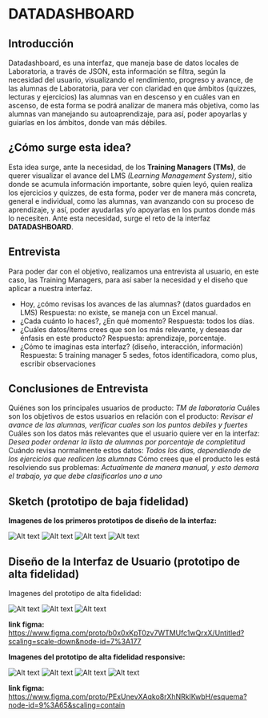 # DATADASHBOARD

## Introducción

Datadashboard, es una interfaz, que maneja  base de datos locales de Laboratoria, a través de JSON, esta información se filtra, según la necesidad del usuario,  visualizando el rendimiento, progreso y avance, de las alumnas de Laboratoria, para ver  con claridad en que ámbitos (quizzes, lecturas y ejercicios) las alumnas van en descenso y en cuáles van en ascenso, de esta forma se podrá analizar de manera más objetiva, como las alumnas  van manejando su autoaprendizaje, para así,  poder apoyarlas y guiarlas en los ámbitos, donde van más débiles.

##  ¿Cómo surge esta idea?

Esta idea surge, ante la necesidad, de los  **Training Managers (TMs)**, de querer visualizar el avance del LMS    _(Learning Management System)_, sitio donde se acumula información importante, sobre quien leyó, quien realiza los ejercicios y quizzes, de esta forma, poder ver de manera más concreta, general e individual, como las alumnas, van avanzando con su proceso de aprendizaje, y así, poder ayudarlas y/o apoyarlas en los puntos donde más lo necesiten. Ante esta necesidad, surge el reto de la interfaz **DATADASHBOARD**.

## Entrevista

Para poder dar con el objetivo, realizamos una entrevista al usuario, en este caso, las Training Managers, para así saber la necesidad y el diseño que aplicar a nuestra interfaz.

* Hoy, ¿cómo revisas los avances de las alumnas? (datos guardados en LMS)
  Respuesta: no existe, se maneja con un Excel manual.
* ¿Cada cuánto lo haces?, ¿En qué momento?
  Respuesta: todos los días.
* ¿Cuáles datos/ítems crees que son los más relevante, y deseas dar énfasis en este producto?
  Respuesta: aprendizaje, porcentaje.
* ¿Cómo te imaginas esta interfaz? (diseño, interacción, información)
  Respuesta: 5 training manager 5 sedes, fotos identificadora, como plus, escribir observaciones

## Conclusiones de Entrevista

Quiénes son los principales usuarios de producto: *TM de laboratoria*
Cuáles son los objetivos de estos usuarios en relación con el producto: *Revisar el avance de las alumnas, verificar cuales son los puntos debiles y fuertes*
Cuáles son los datos más relevantes que el usuario quiere ver en la interfaz: *Desea poder ordenar la lista de alumnas por porcentaje de completitud*
Cuándo revisa normalmente estos datos: *Todos los dias, dependiendo de los ejercicios que realicen las alumnas*
Cómo crees que el producto les está resolviendo sus problemas: *Actualmente de manera manual, y esto demora el trabajo, ya que debe clasificarlos uno a uno*

## Sketch (prototipo de baja fidelidad)

**Imagenes de los primeros prototipos de diseño de la interfaz:**

![Alt text](src/UX/Sketchs/sketh-responsive2-.jpeg?raw=true)
![Alt text](src/UX/Sketchs/sketh-responsive2.jpeg?raw=true)
![Alt text](src/UX/Sketchs/sketch1-.jpeg?raw=true)
![Alt text](src/UX/Sketchs/sketch1.jpeg?raw=true)

## Diseño de la Interfaz de Usuario (prototipo de alta fidelidad)

Imagenes del prototipo de alta fidelidad:

![Alt text](src/UX/Sketchs/SKETCHA.png?raw=true)
![Alt text](src/UX/Sketchs/SKETCHB.png?raw=true)
![Alt text](src/UX/Sketchs/SKETCHC.png?raw=true)

**link figma:**
https://www.figma.com/proto/b0x0xKpT0zv7WTMUfc1wQrxX/Untitled?scaling=scale-down&node-id=7%3A177

**Imagenes del prototipo de alta fidelidad responsive:**

![Alt text](src/UX/Sketchs/sketcha1.png?raw=true)
![Alt text](src/UX/Sketchs/sketchb2.png?raw=true)
![Alt text](src/UX/Sketchs/sketchc3.png?raw=true)
![Alt text](src/UX/Sketchs/sketchd4.png?raw=true)

**link figma:**
https://www.figma.com/proto/PExUnevXAqko8rXhNRklKwbH/esquema?node-id=9%3A65&scaling=contain